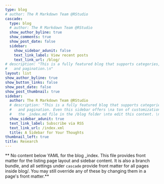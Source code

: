 ```yaml
---
type: blog
# author: The R Markdown Team @RStudio
cascade:
  type: blog
  # author: The R Markdown Team @RStudio
  show_author_byline: true
  show_comments: true
  show_post_date: false
  sidebar:
    show_sidebar_adunit: false
    text_link_label: View recent posts
    text_link_url: /blog/
# description: "This is a fully featured blog that supports categories, \ntags, series,
#   and pagination.\n"
layout: list
show_author_byline: true
show_button_links: false
show_post_date: false
show_post_thumbnail: true
sidebar:
  author: The R Markdown Team @RStudio
  # description: "This is a fully featured blog that supports categories,\ntags, series,
  #   and pagination. Even this sidebar offers \na ton of customizations.\n\nCheck out
  #   the _index.md file in the /blog folder \nto edit this content. \n"
  show_sidebar_adunit: true
  text_link_label: Subscribe via RSS
  text_link_url: /index.xml
  title: A Sidebar for Your Thoughts
thumbnail_left: true
title: Research
---
```


** No content below YAML for the blog _index. This file provides front matter for the listing page layout and sidebar content. It is also a branch bundle, and all settings under `cascade` provide front matter for all pages inside blog/. You may still override any of these by changing them in a page's front matter.**
